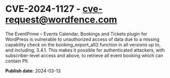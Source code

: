 # CVE-2024-1127 - cve-request@wordfence.com

The EventPrime – Events Calendar, Bookings and Tickets plugin for WordPress is vulnerable to unauthorized access of data due to a missing capability check on the booking_export_all() function in all versions up to, and including, 3.4.1. This makes it possible for authenticated attackers, with subscriber-level access and above, to retrieve all event booking which can contain PII.

**Publish date:** 2024-03-13
